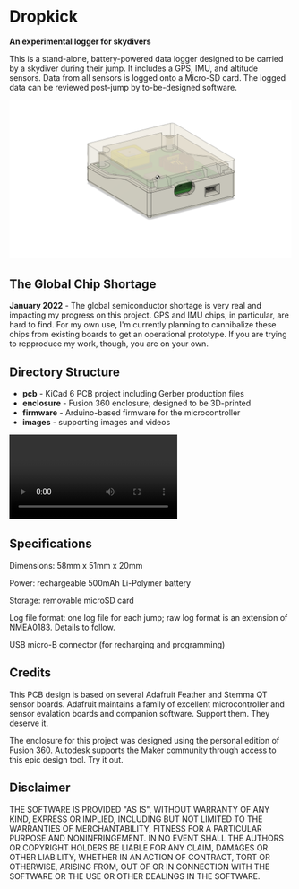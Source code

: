 
# Dropkick
**An experimental logger for skydivers**

This is a stand-alone, battery-powered data logger designed to be
carried by a skydiver during their jump.  It includes a GPS, IMU, and altitude sensors. Data from all sensors is logged onto a Micro-SD card. The logged data can be reviewed post-jump by to-be-designed software.

![](images/dropkick-03.png)

## The Global Chip Shortage
**January 2022** - The global semiconductor shortage is very real and impacting my progress on this project. GPS and IMU chips, in particular, are hard to find. For my own use, I'm currently planning to cannibalize these chips from existing boards to get an operational prototype.  If you are trying to repproduce my work, though, you are on your own.


## Directory Structure
* **pcb** - KiCad 6 PCB project including Gerber production files
* **enclosure** - Fusion 360 enclosure; designed to be 3D-printed
* **firmware** - Arduino-based firmware for the microcontroller
* **images** - supporting images and videos

![](images/dropkick-ANIMATION.avi)

## Specifications

Dimensions: 58mm x 51mm x 20mm

Power: rechargeable 500mAh Li-Polymer battery

Storage: removable microSD card

Log file format: one log file for each jump; raw log format is an extension of NMEA0183. Details to follow.

USB micro-B connector (for recharging and programming)


## Credits
This PCB design is based on several Adafruit Feather and Stemma QT sensor boards.  Adafruit maintains a family of excellent
microcontroller and sensor evalation boards and companion software.  Support them. They deserve it.

The enclosure for this project was designed using the personal edition of Fusion 360. Autodesk supports the Maker community
through access to this epic design tool.  Try it out.


## Disclaimer
THE SOFTWARE IS PROVIDED "AS IS", WITHOUT WARRANTY OF ANY KIND, EXPRESS OR
IMPLIED, INCLUDING BUT NOT LIMITED TO THE WARRANTIES OF MERCHANTABILITY,
FITNESS FOR A PARTICULAR PURPOSE AND NONINFRINGEMENT. IN NO EVENT SHALL THE
AUTHORS OR COPYRIGHT HOLDERS BE LIABLE FOR ANY CLAIM, DAMAGES OR OTHER
LIABILITY, WHETHER IN AN ACTION OF CONTRACT, TORT OR OTHERWISE, ARISING FROM,
OUT OF OR IN CONNECTION WITH THE SOFTWARE OR THE USE OR OTHER DEALINGS IN THE
SOFTWARE.
